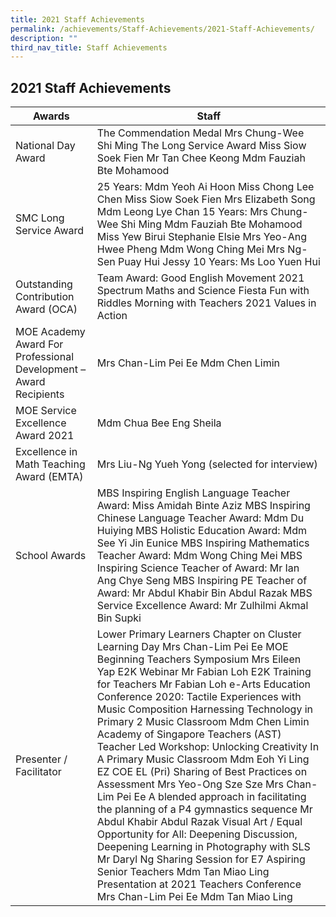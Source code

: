 ```yaml
---
title: 2021 Staff Achievements
permalink: /achievements/Staff-Achievements/2021-Staff-Achievements/
description: ""
third_nav_title: Staff Achievements
---
```

## 2021 Staff Achievements


| Awards                                                            | Staff                                                                                                                                                                                                                                                                                                                                                                                                                                                                                                                                                                                                                                                                                                                                                                                                                                                                                                                                                                        |
|-------------------------------------------------------------------|------------------------------------------------------------------------------------------------------------------------------------------------------------------------------------------------------------------------------------------------------------------------------------------------------------------------------------------------------------------------------------------------------------------------------------------------------------------------------------------------------------------------------------------------------------------------------------------------------------------------------------------------------------------------------------------------------------------------------------------------------------------------------------------------------------------------------------------------------------------------------------------------------------------------------------------------------------------------------|
| National Day Award                                                | The Commendation Medal  Mrs Chung-Wee Shi Ming   The Long Service Award Miss Siow Soek Fien Mr Tan Chee Keong Mdm Fauziah Bte Mohamood                                                                                                                                                                                                                                                                                                                                                                                                                                                                                                                                                                                                                                                                                                                                                                                                                                       |
| SMC Long Service Award                                            | 25 Years:  Mdm Yeoh Ai Hoon Miss Chong Lee Chen Miss Siow Soek Fien Mrs Elizabeth Song Mdm Leong Lye Chan   15 Years: Mrs Chung-Wee Shi Ming Mdm Fauziah Bte Mohamood Miss Yew Birui Stephanie Elsie Mrs Yeo-Ang Hwee Pheng Mdm Wong Ching Mei Mrs Ng-Sen Puay Hui Jessy   10 Years: Ms Loo Yuen Hui                                                                                                                                                                                                                                                                                                                                                                                                                                                                                                                                                                                                                                                                         |
| Outstanding Contribution Award (OCA)                              | Team Award:  Good English Movement 2021 Spectrum Maths and Science Fiesta Fun with Riddles Morning with Teachers 2021 Values in Action                                                                                                                                                                                                                                                                                                                                                                                                                                                                                                                                                                                                                                                                                                                                                                                                                                       |
| MOE Academy Award For Professional Development – Award Recipients | Mrs Chan-Lim Pei Ee  Mdm Chen Limin                                                                                                                                                                                                                                                                                                                                                                                                                                                                                                                                                                                                                                                                                                                                                                                                                                                                                                                                          |
| MOE Service Excellence Award 2021                                 | Mdm Chua Bee Eng Sheila                                                                                                                                                                                                                                                                                                                                                                                                                                                                                                                                                                                                                                                                                                                                                                                                                                                                                                                                                      |
| Excellence in Math Teaching Award (EMTA)                          | Mrs Liu-Ng Yueh Yong (selected for interview)                                                                                                                                                                                                                                                                                                                                                                                                                                                                                                                                                                                                                                                                                                                                                                                                                                                                                                                                |
| School Awards                                                     | MBS Inspiring English Language Teacher Award:  Miss Amidah Binte Aziz   MBS Inspiring Chinese Language Teacher Award: Mdm Du Huiying   MBS Holistic Education Award: Mdm See Yi Jin Eunice   MBS Inspiring Mathematics Teacher Award: Mdm Wong Ching Mei   MBS Inspiring Science Teacher of Award: Mr Ian Ang Chye Seng   MBS Inspiring PE Teacher of Award: Mr Abdul Khabir Bin Abdul Razak   MBS Service Excellence Award: Mr Zulhilmi Akmal Bin Supki                                                                                                                                                                                                                                                                                                                                                                                                                                                                                                                     |
| Presenter / Facilitator                                           | Lower Primary Learners Chapter on Cluster Learning Day  Mrs Chan-Lim Pei Ee   MOE Beginning Teachers Symposium Mrs Eileen Yap   E2K Webinar Mr Fabian Loh   E2K Training for Teachers Mr Fabian Loh   e-Arts Education Conference 2020: Tactile Experiences with Music Composition Harnessing Technology in Primary 2 Music Classroom Mdm Chen Limin   Academy of Singapore Teachers (AST) Teacher Led Workshop: Unlocking Creativity In A Primary Music Classroom Mdm Eoh Yi Ling   EZ COE EL (Pri) Sharing of Best Practices on Assessment Mrs Yeo-Ong Sze Sze Mrs Chan-Lim Pei Ee     A blended approach in facilitating the planning of a P4 gymnastics sequence Mr Abdul Khabir Abdul Razak   Visual Art / Equal Opportunity for All: Deepening Discussion, Deepening Learning in Photography with SLS Mr Daryl Ng   Sharing Session for E7 Aspiring Senior Teachers Mdm Tan Miao Ling   Presentation at 2021 Teachers Conference Mrs Chan-Lim Pei Ee Mdm Tan Miao Ling |